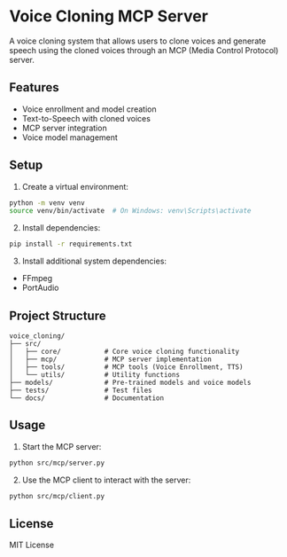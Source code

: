 # Voice Cloning MCP Server

A voice cloning system that allows users to clone voices and generate speech using the cloned voices through an MCP (Media Control Protocol) server.

## Features

- Voice enrollment and model creation
- Text-to-Speech with cloned voices
- MCP server integration
- Voice model management

## Setup

1. Create a virtual environment:
```bash
python -m venv venv
source venv/bin/activate  # On Windows: venv\Scripts\activate
```

2. Install dependencies:
```bash
pip install -r requirements.txt
```

3. Install additional system dependencies:
- FFmpeg
- PortAudio

## Project Structure

```
voice_cloning/
├── src/
│   ├── core/           # Core voice cloning functionality
│   ├── mcp/            # MCP server implementation
│   ├── tools/          # MCP tools (Voice Enrollment, TTS)
│   └── utils/          # Utility functions
├── models/             # Pre-trained models and voice models
├── tests/              # Test files
└── docs/               # Documentation
```

## Usage

1. Start the MCP server:
```bash
python src/mcp/server.py
```

2. Use the MCP client to interact with the server:
```bash
python src/mcp/client.py
```

## License

MIT License 